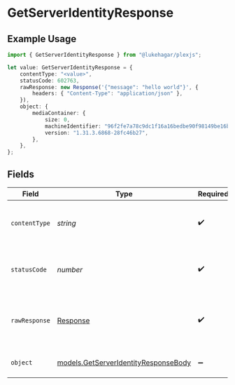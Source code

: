 # GetServerIdentityResponse

## Example Usage

```typescript
import { GetServerIdentityResponse } from "@lukehagar/plexjs";

let value: GetServerIdentityResponse = {
    contentType: "<value>",
    statusCode: 602763,
    rawResponse: new Response('{"message": "hello world"}', {
        headers: { "Content-Type": "application/json" },
    }),
    object: {
        mediaContainer: {
            size: 0,
            machineIdentifier: "96f2fe7a78c9dc1f16a16bedbe90f98149be16b4",
            version: "1.31.3.6868-28fc46b27",
        },
    },
};
```

## Fields

| Field                                                                              | Type                                                                               | Required                                                                           | Description                                                                        |
| ---------------------------------------------------------------------------------- | ---------------------------------------------------------------------------------- | ---------------------------------------------------------------------------------- | ---------------------------------------------------------------------------------- |
| `contentType`                                                                      | *string*                                                                           | :heavy_check_mark:                                                                 | HTTP response content type for this operation                                      |
| `statusCode`                                                                       | *number*                                                                           | :heavy_check_mark:                                                                 | HTTP response status code for this operation                                       |
| `rawResponse`                                                                      | [Response](https://developer.mozilla.org/en-US/docs/Web/API/Response)              | :heavy_check_mark:                                                                 | Raw HTTP response; suitable for custom response parsing                            |
| `object`                                                                           | [models.GetServerIdentityResponseBody](../models/getserveridentityresponsebody.md) | :heavy_minus_sign:                                                                 | The Server Identity information                                                    |